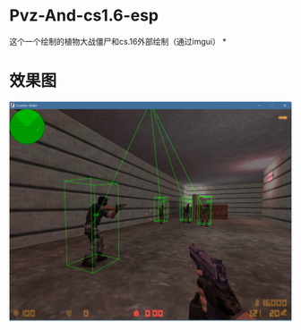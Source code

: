 # Pvz-And-cs1.6-esp
这个一个绘制的植物大战僵尸和cs.16外部绘制（通过imgui）
*
# 效果图
![Image text](https://github.com/shibaming/Pvz-And-cs1.6-esp/blob/main/effect/cs.png)

